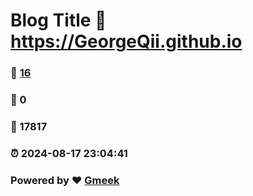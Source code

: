 # Blog Title :link: https://GeorgeQii.github.io 
### :page_facing_up: [16](https://GeorgeQii.github.io/tag.html) 
### :speech_balloon: 0 
### :hibiscus: 17817 
### :alarm_clock: 2024-08-17 23:04:41 
### Powered by :heart: [Gmeek](https://github.com/Meekdai/Gmeek)
